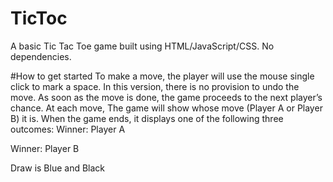 # TicToc
A basic Tic Tac Toe game built using HTML/JavaScript/CSS. No dependencies.


#How to get started
To make a move, the player will use the mouse single click to mark a space. In this version, there is no provision to undo the move. As soon as the move is done, the game proceeds to the next player’s chance.
At each move, The game will show whose move (Player A or Player B) it is. When the game ends, it displays one of the following three outcomes:
Winner: Player A

Winner: Player B

Draw is Blue and Black

